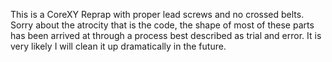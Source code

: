 This is a CoreXY Reprap with proper lead screws and no crossed belts. 
Sorry about the atrocity that is the code, the shape of most of these 
parts has been arrived at through a process best described as trial and 
error. It is very likely I will clean it up dramatically in the future. 
